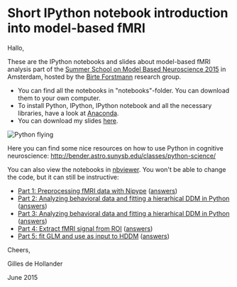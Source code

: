 # Short IPython notebook introduction into model-based fMRI

Hallo, 

These are the IPython notebooks and slides about model-based fMRI analysis part
of the [Summer School on Model Based Neuroscience
2015](http://modelbasedneuroscience.com/index.html) in Amsterdam, hosted by the
[Birte Forstmann](http://www.birteforstmann.com/) research group.

 * You can find all the notebooks in "notebooks"-folder. You can download them to
your own computer. 
 * To install Python, IPython, IPython notebook and all the
necessary libraries, have a look at [Anaconda](http://continuum.io/downloads).
 * You can download my slides [here](https://raw.githubusercontent.com/Gilles86/summerschool_fmri2015/master/slides.pdf).

![Python flying](http://bender.astro.sunysb.edu/classes/python-science/python.png)

Here you can find some nice resources on how to use Python in cognitive neuroscience:
http://bender.astro.sunysb.edu/classes/python-science/


You can also view the notebooks in [nbviewer](http://nbviewer.ipython.org/).
You won't be able to change the code, but it can still be instructive:

* [Part 1: Preprocessing fMRI data with Nipype](http://nbviewer.ipython.org/github/Gilles86/summerschool_fmri2015/blob/master/notebooks/part1_preprocessing_pipeline.ipynb) ([answers](http://nbviewer.ipython.org/github/Gilles86/summerschool_fmri2015/blob/master/notebooks/part1_preprocessing_pipeline_answer.ipynb))
* [Part 2: Analyzing behavioral data and fitting a hierarhical DDM in Python](http://nbviewer.ipython.org/github/Gilles86/summerschool_fmri2015/blob/master/notebooks/part2_hddm.ipynb) ([answers](http://nbviewer.ipython.org/github/Gilles86/summerschool_fmri2015/blob/master/notebooks/part2_hddm_answers.ipynb))
* [Part 3: Analyzing behavioral data and fitting a hierarhical DDM in Python](http://nbviewer.ipython.org/github/Gilles86/summerschool_fmri2015/blob/master/notebooks/part3_registration.ipynb) ([answers](http://nbviewer.ipython.org/github/Gilles86/summerschool_fmri2015/blob/master/notebooks/part3_registration_answers.ipynb))
* [Part 4: Extract fMRI signal from ROI](http://nbviewer.ipython.org/github/Gilles86/summerschool_fmri2015/blob/master/notebooks/part4_extract_signal.ipynb) ([answers](http://nbviewer.ipython.org/github/Gilles86/summerschool_fmri2015/blob/master/notebooks/part4_extract_signal_answers.ipynb))
* [ Part 5: fit GLM and use as input to HDDM](http://nbviewer.ipython.org/github/Gilles86/summerschool_fmri2015/blob/master/notebooks/part5_joint_modelling.ipynb) ([answers](http://nbviewer.ipython.org/github/Gilles86/summerschool_fmri2015/blob/master/notebooks/part5_joint_modelling_answers.ipynb))


Cheers,

Gilles de Hollander

June 2015
